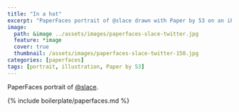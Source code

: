```yaml
---
title: "In a hat"
excerpt: "PaperFaces portrait of @slace drawn with Paper by 53 on an iPad."
image: 
  path: &image ../assets/images/paperfaces-slace-twitter.jpg 
  feature: *image
  cover: true
  thumbnail: /assets/images/paperfaces-slace-twitter-150.jpg
categories: [paperfaces]
tags: [portrait, illustration, Paper by 53]
---
```


PaperFaces portrait of [@slace](https://twitter.com/slace).

{% include boilerplate/paperfaces.md %}
